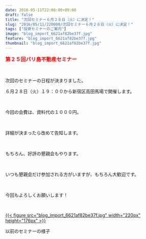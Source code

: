 ```yaml
---
date: 2016-05-11T22:00:00+09:00
draft: false
title: "次回セミナー６月２８日（火）に決定！"
slug: "2016/05/11/220000/次回セミナー６月２８日（火）に決定！"
tags: ["投資セミナーのご案内"]
image: "blog_import_6621af82be37f.jpg"
feature: "blog_import_6621af82be37f.jpg"
thumbnail: "blog_import_6621af82be37f.jpg"
---
```

<p><font color="#ff0000" size="3"><strong>第２５回バリ島不動産セミナー</strong></font></p><br/><p>次回のセミナーの日程が決まりました。<br/></p><p>６月２８日（火）１９：００から新宿区高田馬場で開催します。</p><br/><p>今回の会費は、資料代の１０００円。</p><br/><p>詳細が決まったら改めて告知します。</p><br/><p>もちろん、好評の懇親会もやります。</p><br/><p>いつも懇親会だけ参加される方がいますが、もちろん大歓迎です。</p><br/><p>今回もよろしくお願いします！</p><br/><p><a href="blog_import_6621af84034d4.jpg">{{< figure src="blog_import_6621af82be37f.jpg" width="220px" height="176px" >}}</a></p><p>以前のセミナーの様子</p><br/><br/>

